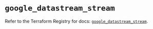 # `google_datastream_stream`

Refer to the Terraform Registry for docs: [`google_datastream_stream`](https://registry.terraform.io/providers/hashicorp/google/5.17.0/docs/resources/datastream_stream).
